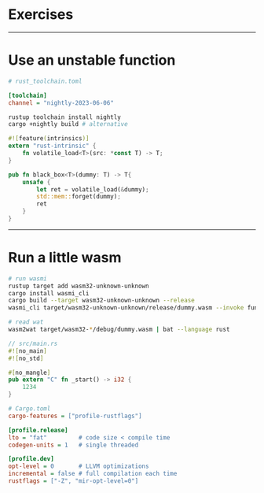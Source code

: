 # Exercises

---

# Use an unstable function

<div class="grid grid-cols-2 gap-10 pt-4">

```ini
# rust_toolchain.toml

[toolchain]
channel = "nightly-2023-06-06"
```

```bash
rustup toolchain install nightly
cargo +nightly build # alternative
```

</div>

```rust
#![feature(intrinsics)]
extern "rust-intrinsic" {
    fn volatile_load<T>(src: *const T) -> T;
}

pub fn black_box<T>(dummy: T) -> T{
    unsafe {
        let ret = volatile_load(&dummy);
        std::mem::forget(dummy);
        ret
    }
}
```

---

# Run a little wasm

```bash
# run wasmi
rustup target add wasm32-unknown-unknown
cargo install wasmi_cli
cargo build --target wasm32-unknown-unknown --release
wasmi_cli target/wasm32-unknown-unknown/release/dummy.wasm --invoke func 1

# read wat
wasm2wat target/wasm32-*/debug/dummy.wasm | bat --language rust
```


<div class="grid grid-cols-2 gap-10 pt-4 -mb-6">

```rust
// src/main.rs
#![no_main]
#![no_std]

#[no_mangle]
pub extern "C" fn _start() -> i32 {
    1234
}
```

```ini
# Cargo.toml
cargo-features = ["profile-rustflags"]

[profile.release]
lto = "fat"         # code size < compile time
codegen-units = 1   # single threaded

[profile.dev]
opt-level = 0       # LLVM optimizations
incremental = false # full compilation each time
rustflags = ["-Z", "mir-opt-level=0"]
```

</div>
